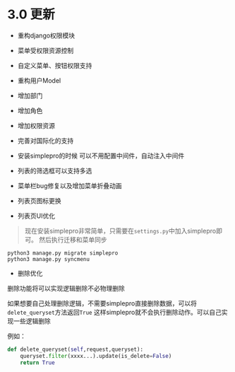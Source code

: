 # 3.0 更新

+ 重构django权限模块
+ 菜单受权限资源控制
+ 自定义菜单、按钮权限支持
+ 重构用户Model
+ 增加部门
+ 增加角色
+ 增加权限资源

+ 完善对国际化的支持

+ 安装simplepro的时候 可以不用配置中间件，自动注入中间件

+ 列表的筛选框可以支持多选

+ 菜单栏bug修复以及增加菜单折叠动画

+ 列表页图标更换

+ 列表页UI优化

> 现在安装simplepro非常简单，只需要在`settings.py`中加入simplepro即可。
> 然后执行迁移和菜单同步

```shell
python3 manage.py migrate simplepro
python3 manage.py syncmenu
```

+ 删除优化

删除功能将可以实现逻辑删除不必物理删除

如果想要自己处理删除逻辑，不需要simplepro直接删除数据，可以将`delete_queryset`方法返回`True`
这样simplepro就不会执行删除动作。可以自己实现一些逻辑删除

例如：
```python
def delete_queryset(self,request,queryset):
    queryset.filter(xxxx...).update(is_delete=False)
    return True
```
